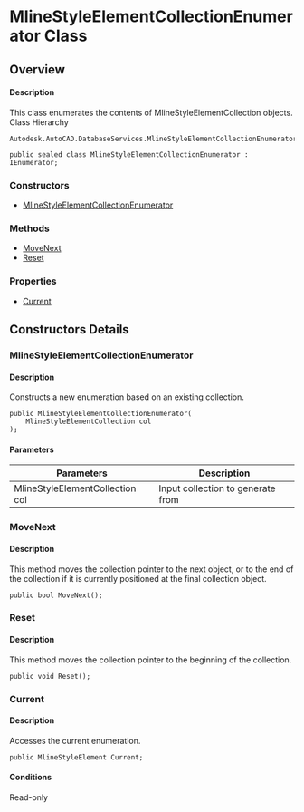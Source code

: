 # MlineStyleElementCollectionEnumerator Class

## Overview

#### Description
This class enumerates the contents of MlineStyleElementCollection objects.
Class Hierarchy
```text
Autodesk.AutoCAD.DatabaseServices.MlineStyleElementCollectionEnumerator
```

```text
public sealed class MlineStyleElementCollectionEnumerator : IEnumerator;
```

### Constructors

- [MlineStyleElementCollectionEnumerator](#mlinestyleelementcollectionenumerator)

### Methods

- [MoveNext](#movenext)
- [Reset](#reset)

### Properties

- [Current](#current)


## Constructors Details

### MlineStyleElementCollectionEnumerator

#### Description
Constructs a new enumeration based on an existing collection.
```text
public MlineStyleElementCollectionEnumerator(
    MlineStyleElementCollection col
);
```

#### Parameters

| Parameters | Description |
| --- | --- |
| MlineStyleElementCollection col | Input collection to generate from |

### MoveNext

#### Description
This method moves the collection pointer to the next object, or to the end of the collection if it is currently positioned at the final collection object.
```text
public bool MoveNext();
```

### Reset

#### Description
This method moves the collection pointer to the beginning of the collection.
```text
public void Reset();
```

### Current

#### Description
Accesses the current enumeration.
```text
public MlineStyleElement Current;
```

#### Conditions
Read-only